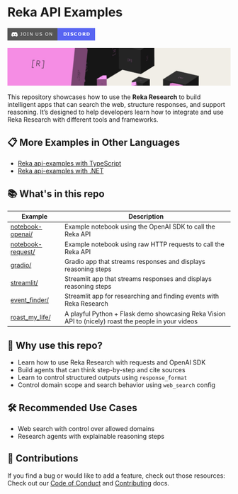 
# Reka API Examples

[![Join our Discord](assets/discord-invite.png)](https://link.reka.ai/discord)

![Reka AI](assets/reka-ai-cover.jpeg)

This repository showcases how to use the **Reka Research** to build intelligent apps that can search the web, structure responses, and support reasoning. It’s designed to help developers learn how to integrate and use Reka Research with different tools and frameworks.

##  📋 More Examples in Other Languages

- [Reka api-examples with TypeScript](https://github.com/reka-ai/api-examples-typescript)
- [Reka api-examples with .NET](https://github.com/reka-ai/api-examples-dotnet)

## 📚 What's in this repo

| Example                                           | Description                                                                                        |
|---------------------------------------------------|----------------------------------------------------------------------------------------------------|
| [notebook-openai/](/notebook-openai/README.md)    | Example notebook using the OpenAI SDK to call the Reka API                                        |
| [notebook-request/](/notebook-request/README.md)  | Example notebook using raw HTTP requests to call the Reka API                                     |
| [gradio/](/gradio/README.md)                      | Gradio app that streams responses and displays reasoning steps                                     |
| [streamlit/](/streamlit/README.md)                | Streamlit app that streams responses and displays reasoning steps                                  |
| [event_finder/](/event_finder/README.md)          | Streamlit app for researching and finding events with Reka Research                               |
| [roast_my_life/](/roast_my_life/README.md)        | A playful Python + Flask demo showcasing Reka Vision API to (nicely) roast the people in your videos |

## 🧪 Why use this repo?

- Learn how to use Reka Research with requests and OpenAI SDK
- Build agents that can think step-by-step and cite sources
- Learn to control structured outputs using `response_format`
- Control domain scope and search behavior using `web_search` config

## 🛠 Recommended Use Cases

- Web search with control over allowed domains
- Research agents with explainable reasoning steps

## 🤝 Contributions

If you find a bug or would like to add a feature, check out those resources:
Check out our [Code of Conduct](CODE_OF_CONDUCT.md) and [Contributing](CONTRIBUTING.md) docs.
